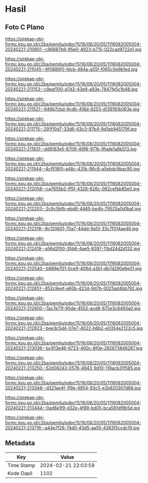 # Hasil

## Foto C Plano

https://sirekap-obj-formc.kpu.go.id/c2ba/pemilu/pdpr/11/16/08/20/05/1116082005004-20240221-210901--c96887b6-95e0-4923-b715-022cad9722e1.jpg

https://sirekap-obj-formc.kpu.go.id/c2ba/pemilu/pdpr/11/16/08/20/05/1116082005004-20240221-211045--9f0889f0-fdcb-484a-a55f-f065c0e9b1ed.jpg

https://sirekap-obj-formc.kpu.go.id/c2ba/pemilu/pdpr/11/16/08/20/05/1116082005004-20240221-211153--c9eaf100-d7d2-43e9-a93e-7847fe5c1b48.jpg

https://sirekap-obj-formc.kpu.go.id/c2ba/pemilu/pdpr/11/16/08/20/05/1116082005004-20240221-211521--646b7cbd-9cdb-416d-8253-d139161b063e.jpg

https://sirekap-obj-formc.kpu.go.id/c2ba/pemilu/pdpr/11/16/08/20/05/1116082005004-20240221-211715--291f10d7-33d6-43c3-97b4-9d1eb945179f.jpg

https://sirekap-obj-formc.kpu.go.id/c2ba/pemilu/pdpr/11/16/08/20/05/1116082005004-20240221-211831--dd9163e5-8709-49f8-971b-9fade1a8b513.jpg

https://sirekap-obj-formc.kpu.go.id/c2ba/pemilu/pdpr/11/16/08/20/05/1116082005004-20240221-211944--4cf518f0-a48c-431b-96c8-a5ebdc9bac90.jpg

https://sirekap-obj-formc.kpu.go.id/c2ba/pemilu/pdpr/11/16/08/20/05/1116082005004-20240221-212058--ca7655b2-ff5f-4328-826c-062cefbb85e0.jpg

https://sirekap-obj-formc.kpu.go.id/c2ba/pemilu/pdpr/11/16/08/20/05/1116082005004-20240221-212203--2c9c5bfb-ebd8-4465-be4b-79525a0d1baf.jpg

https://sirekap-obj-formc.kpu.go.id/c2ba/pemilu/pdpr/11/16/08/20/05/1116082005004-20240221-212318--8c120601-70a7-44dd-9a13-33c7f014ae46.jpg

https://sirekap-obj-formc.kpu.go.id/c2ba/pemilu/pdpr/11/16/08/20/05/1116082005004-20240221-212419--a56d2f00-35b6-4ae5-8397-11bd24d2d132.jpg

https://sirekap-obj-formc.kpu.go.id/c2ba/pemilu/pdpr/11/16/08/20/05/1116082005004-20240221-212540--b889e701-0ce9-409d-a3b1-db7d290e6e01.jpg

https://sirekap-obj-formc.kpu.go.id/c2ba/pemilu/pdpr/11/16/08/20/05/1116082005004-20240221-212651--852c9eef-a60b-423d-9d7b-0025ad4bb792.jpg

https://sirekap-obj-formc.kpu.go.id/c2ba/pemilu/pdpr/11/16/08/20/05/1116082005004-20240221-212800--7ac7e71f-95de-4552-acd8-675e3c8493a0.jpg

https://sirekap-obj-formc.kpu.go.id/c2ba/pemilu/pdpr/11/16/08/20/05/1116082005004-20240221-212923--bee3c5d4-07e7-4022-b6b2-e0354e2122c5.jpg

https://sirekap-obj-formc.kpu.go.id/c2ba/pemilu/pdpr/11/16/08/20/05/1116082005004-20240221-213036--bc913e46-6723-460c-8f0e-282673846287.jpg

https://sirekap-obj-formc.kpu.go.id/c2ba/pemilu/pdpr/11/16/08/20/05/1116082005004-20240221-213250--52d08243-0576-4943-9d10-119acb31f585.jpg

https://sirekap-obj-formc.kpu.go.id/c2ba/pemilu/pdpr/11/16/08/20/05/1116082005004-20240221-213348--d321ae4f-1f9e-4954-93c5-e2b820307d68.jpg

https://sirekap-obj-formc.kpu.go.id/c2ba/pemilu/pdpr/11/16/08/20/05/1116082005004-20240221-213444--0ad6e1f9-d32e-4f89-bd05-bca581df9b5d.jpg

https://sirekap-obj-formc.kpu.go.id/c2ba/pemilu/pdpr/11/16/08/20/05/1116082005004-20240221-213716--a44e7f26-74d0-43d5-aa55-4383f5ccdc19.jpg


## Metadata

| Key        | Value               |
| ---------- | ------------------- |
| Time Stamp | 2024-02-21 22:03:59 |
| Kode Dapil | 1102                |



